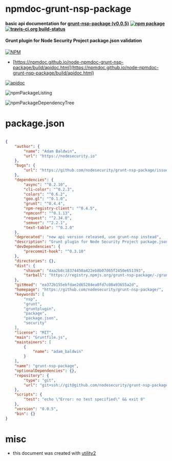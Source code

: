# npmdoc-grunt-nsp-package

#### basic api documentation for  [grunt-nsp-package (v0.0.5)](https://github.com/nodesecurity/grunt-nsp-package/)  [![npm package](https://img.shields.io/npm/v/npmdoc-grunt-nsp-package.svg?style=flat-square)](https://www.npmjs.org/package/npmdoc-grunt-nsp-package) [![travis-ci.org build-status](https://api.travis-ci.org/npmdoc/node-npmdoc-grunt-nsp-package.svg)](https://travis-ci.org/npmdoc/node-npmdoc-grunt-nsp-package)

#### Grunt plugin for Node Security Project package.json validation

[![NPM](https://nodei.co/npm/grunt-nsp-package.png?downloads=true&downloadRank=true&stars=true)](https://www.npmjs.com/package/grunt-nsp-package)

- [https://npmdoc.github.io/node-npmdoc-grunt-nsp-package/build/apidoc.html](https://npmdoc.github.io/node-npmdoc-grunt-nsp-package/build/apidoc.html)

[![apidoc](https://npmdoc.github.io/node-npmdoc-grunt-nsp-package/build/screenCapture.buildCi.browser.%252Ftmp%252Fbuild%252Fapidoc.html.png)](https://npmdoc.github.io/node-npmdoc-grunt-nsp-package/build/apidoc.html)

![npmPackageListing](https://npmdoc.github.io/node-npmdoc-grunt-nsp-package/build/screenCapture.npmPackageListing.svg)

![npmPackageDependencyTree](https://npmdoc.github.io/node-npmdoc-grunt-nsp-package/build/screenCapture.npmPackageDependencyTree.svg)



# package.json

```json

{
    "author": {
        "name": "Adam Baldwin",
        "url": "https://nodesecurity.io"
    },
    "bugs": {
        "url": "https://github.com/nodesecurity/grunt-nsp-package/issues/"
    },
    "dependencies": {
        "async": "^0.2.10",
        "cli-color": "^0.2.3",
        "colors": "^0.6.2",
        "goo.gl": "^0.1.0",
        "grunt": "^0.4.4",
        "npm-registry-client": "^0.4.5",
        "npmconf": "^0.1.13",
        "request": "^2.34.0",
        "semver": "^2.2.1",
        "text-table": "^0.2.0"
    },
    "deprecated": "new api version released, use grunt-nsp instead",
    "description": "Grunt plugin for Node Security Project package.json validation",
    "devDependencies": {
        "precommit-hook": "^0.3.10"
    },
    "directories": {},
    "dist": {
        "shasum": "4aa2b8c18374450a422eb8b07d65f2450e651393",
        "tarball": "https://registry.npmjs.org/grunt-nsp-package/-/grunt-nsp-package-0.0.5.tgz"
    },
    "gitHead": "ea372b155ebfdae2d65284ea0fd7c08a93655a2d",
    "homepage": "https://github.com/nodesecurity/grunt-nsp-package/",
    "keywords": [
        "nsp",
        "grunt",
        "gruntplugin",
        "package",
        "package.json",
        "security"
    ],
    "license": "MIT",
    "main": "Gruntfile.js",
    "maintainers": [
        {
            "name": "adam_baldwin"
        }
    ],
    "name": "grunt-nsp-package",
    "optionalDependencies": {},
    "repository": {
        "type": "git",
        "url": "git+ssh://git@github.com/nodesecurity/grunt-nsp-package.git"
    },
    "scripts": {
        "test": "echo \"Error: no test specified\" && exit 0"
    },
    "version": "0.0.5",
    "bin": {}
}
```



# misc
- this document was created with [utility2](https://github.com/kaizhu256/node-utility2)
